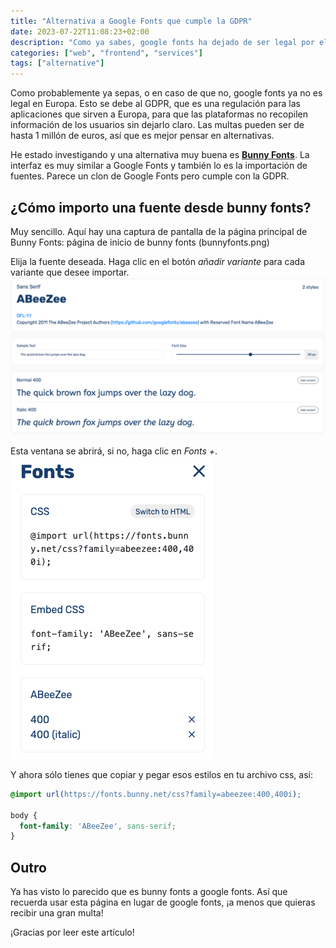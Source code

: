 ```yaml
---
title: "Alternativa a Google Fonts que cumple la GDPR"
date: 2023-07-22T11:08:23+02:00
description: "Como ya sabes, google fonts ha dejado de ser legal por el GDPR. Usa Bunny Fonts si no quieres tener una multa de hasta 1 millon de euros (en Europa)."
categories: ["web", "frontend", "services"]
tags: ["alternative"]
---
```


Como probablemente ya sepas, o en caso de que no, google fonts ya no es legal en Europa.
Esto se debe al GDPR, que es una regulación para las aplicaciones que sirven a Europa, para que las plataformas no recopilen información de los usuarios sin dejarlo claro.
Las multas pueden ser de hasta 1 millón de euros, así que es mejor pensar en alternativas.

He estado investigando y una alternativa muy buena es [**Bunny Fonts**](https://fonts.bunny.net).
La interfaz es muy similar a Google Fonts y también lo es la importación de fuentes.
Parece un clon de Google Fonts pero cumple con la GDPR.

## ¿Cómo importo una fuente desde bunny fonts?

Muy sencillo. Aquí hay una captura de pantalla de la página principal de Bunny Fonts:
página de inicio de bunny fonts (bunnyfonts.png)

Elija la fuente deseada. Haga clic en el botón _añadir variante_ para cada variante que desee importar.
![bunny fonts fuente elegida](fontpreview.png)

Esta ventana se abrirá, si no, haga clic en _Fonts +_.
![Importar fuente](importfont.png)

Y ahora sólo tienes que copiar y pegar esos estilos en tu archivo css, así:
```css
@import url(https://fonts.bunny.net/css?family=abeezee:400,400i);

body {
  font-family: 'ABeeZee', sans-serif;
}
```

## Outro

Ya has visto lo parecido que es bunny fonts a google fonts.
Así que recuerda usar esta página en lugar de google fonts, ¡a menos que quieras recibir una gran multa!

¡Gracias por leer este artículo!
